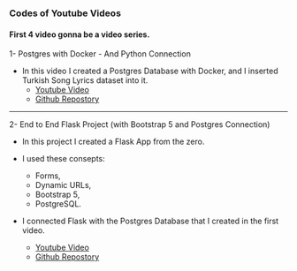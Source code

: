 ### Codes of Youtube Videos

#### First 4 video gonna be a video series.
1- Postgres with Docker - And Python Connection
- In this video I created a Postgres Database with Docker, and I inserted Turkish Song Lyrics dataset into it.
  - [Youtube Video](https://www.youtube.com/watch?v=WBqGYsWG488&t=9s)
  - [Github Repostory](https://github.com/bilative/youtube/tree/main/001_docker_postgres)

---

2- End to End Flask Project (with Bootstrap 5 and Postgres Connection)
- In this project I created a Flask App from the zero. 
- I used these consepts:
  - Forms,
  - Dynamic URLs,
  - Bootstrap 5,
  - PostgreSQL.
- I connected Flask with the Postgres Database that I created in the first video.

  - [Youtube Video](https://www.youtube.com/watch?v=OyHSKtKAh-A&t=215s)
  - [Github Repostory](https://github.com/bilative/youtube/tree/main/002_FlaskApp_end_to_end)